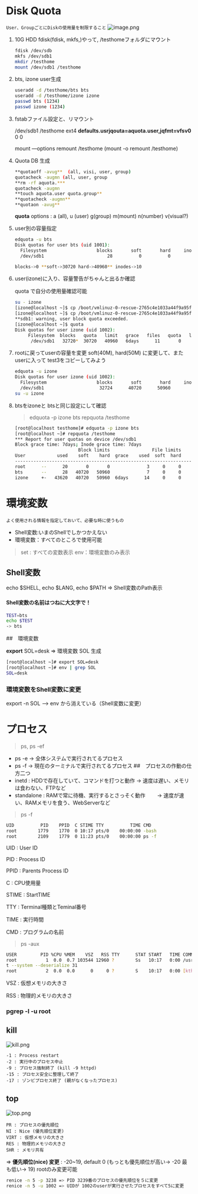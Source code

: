 # Disk Quota
`User、GroupごとにDiskの使用量を制限すること`
![image.png](./pic/diskquota.png)

1. 10G HDD fdisk(fdisk, mkfs,)やって, /testhomeフォルダにマウント
    
    ```bash
    fdisk /dev/sdb
    mkfs /dev/sdb1
    mkdir /testhome
    mount /dev/sdb1 /testhome
    ```
    
2. bts, izone user生成
    
    ```bash
    useradd -d /testhome/bts bts
    useradd -d /testhome/izone izone
    passwd bts (1234)
    passwd izone (1234)
    ```
    
3. fstabファイル設定と、リマウント
    
    /dev/sdb1     /testhome  ext4    **defaults.usrjqouta=aquota.user,jqfmt=vfsv0**    0 0
    
    mount —options  remount /testhome (mount -o remount /testhome)
    
4. Quota DB 生成
    
    ```bash
    **quotaoff -avug**  (all, visi, user, group)
    quotacheck -augmn (all, user, group
    **rm -rf aquota.***
    quotacheck -augmn
    **touch aquota.user quota.group**
    **quotacheck -augmn**
    **quotaon -avug**
    ```
    
    **quota** options : a (all), u (user) g(group) m(mount)  n(number) v(visual?)
    
5. user別の容量指定
    
    ```bash
    edquota -u bts
    Disk quotas for user bts (uid 1001):
      Filesystem                   blocks       soft       hard     inodes     soft     hard
      /dev/sdb1                        28          0          0          7        0        0
    
    blocks->0 **soft->30720 hard->40960** inodes->10
    ```
    
6. user(izone)に入り、容量警告がちゃんと出るか確認
    
    quota で自分の使用量確認可能
    
    ```bash
    su - izone
    [izone@localhost ~]$ cp /boot/vmlinuz-0-rescue-2765c4e1033a44f9a95f0771848b34c1 ./test2
    [izone@localhost ~]$ cp /boot/vmlinuz-0-rescue-2765c4e1033a44f9a95f0771848b34c1 ./test3
    **sdb1: warning, user block quota exceeded.
    [izone@localhost ~]$ quota
    Disk quotas for user izone (uid 1002): 
         Filesystem  blocks   quota   limit   grace   files   quota   limit   grace
          /dev/sdb1   32720*  30720   40960   6days      11       0       0**
    ```
    
7. rootに戻ってuserの容量を変更 soft(40M), hard(50M) に変更して、またuserに入って test3をコピーしてみよう
    
    ```bash
    edquota -u izone
    Disk quotas for user izone (uid 1002):
      Filesystem                   blocks       soft       hard     inodes     soft     hard
      /dev/sdb1                     32724      40720      50960         13        0        0
    su -u izone
    ```
8. btsをizoneと btsと同じ設定にして確認
    >edquota -p izone bts
    >repquota /testhome
    ```bash
    [root@localhost testhome]# edquota -p izone bts
    [root@localhost ~]# repquota /testhome
    *** Report for user quotas on device /dev/sdb1
    Block grace time: 7days; Inode grace time: 7days
                            Block limits                File limits
    User            used    soft    hard  grace    used  soft  hard
    ----------------------------------------------------------------------
    root      --      20       0       0              3     0     0       
    bts       --      28   40720   50960              7     0     0       
    izone     +-   43620   40720   50960  6days      14     0     0     
    ```
# 環境変数
`よく使用される情報を指定しておいて、必要な時に使うもの`
- Shell変数:いまのShellでしかつかえない
- 環境変数：すべてのところで使用可能
>set : すべての変数表示
>env：環境変数のみ表示
## Shell変数
echo $SHELL, echo $LANG, echo $PATH ⇒ Shell変数のPath表示

#### Shell変数の名前はつねに大文字で！

```bash
TEST=bts
echo $TEST
-> bts
```

##　環境変数

**export** SOL=desk ⇒ 環境変数 SOL 生成

```bash
[root@localhost ~]# export SOL=desk
[root@localhost ~]# env | grep SOL
SOL=desk

```

### 環境変数をShell変数に変更
export -n SOL
—> env から消えている（Shell変数に変更）

# プロセス
> ps, ps -ef
- ps -e -> 全体システムで実行されてるプロセス
- ps -f -> 現在のターミナルで実行されてるプロセス
##　プロセスの作動の仕方二つ
- inetd : HDDで存在していて、コマンドを打つと動作
    -> 速度は遅い、メモリは食わない、FTPなど
- standalone : RAMで常に待機、実行するとさっそく動作
　　-> 速度が速い、RAMメモリを食う、WebServerなど


>ps -f

```bash
UID          PID    PPID  C STIME TTY          TIME CMD
root        1779    1770  0 10:17 pts/0    00:00:00 -bash
root        2109    1779  0 11:23 pts/0    00:00:00 ps -f
```

UID : User ID

PID : Process ID  

PPID : Parents Process ID   

C : CPU使用量

STIME : StartTIME

TTY : Terminal種類とTeminal番号  

TIME : 実行時間

CMD : プログラムの名前

>ps -aux

```bash
USER         PID %CPU %MEM    VSZ   RSS TTY      STAT START   TIME COMMAND
root           1  0.0  0.7 103544 12960 ?        Ss   10:17   0:00 /usr/lib/systemd/systemd rhgb --switched-roo
t --system --deserialize 31
root           2  0.0  0.0      0     0 ?        S    10:17   0:00 [kthreadd]

```

VSZ : 仮想メモリの大きさ

RSS : 物理的メモリの大きさ

### pgrep -l -u root

## kill
![kill.png](./pic/kill-l.png)
```
-1 : Process restart
-2 : 実行中のプロセス中止
-9 : プロセス強制終了 (kill -9 httpd)
-15 : プロセス安全に整理して終了
-17 : ゾンビプロセス終了 (親がなくなったプロセス)
```
## top
![top.png](./pic/top.png)
```
PR : プロセスの優先順位
NI : Nice (優先順位変更)
VIRT : 仮想メモリの大きさ
RES : 物理的メモリの大きさ
SHR : メモリ共有
```

⇒ **優先順位(nice) 変更** :  -20~19, default 0 (もっとも優先順位が高い-> -20 最も低い-> 19) rootのみ変更可能

```bash
renice -n 5 -p 3238 => PID 3239番のプロセスの優先順位を５に変更
renice -n 5 -u 1002 => UIDが 1002のuserが実行させたプロセスをすべて5に変更
```